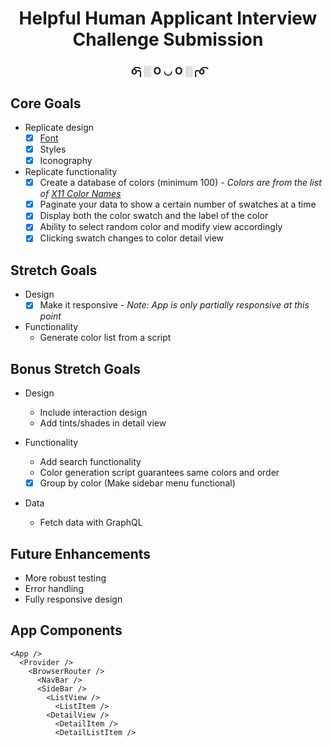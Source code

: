 <h1 align="center">Helpful Human Applicant Interview Challenge Submission</h1>
<h3 align="center">o͡͡͡╮░ O ◡ O ░╭o͡͡͡</h3>

## Core Goals
- Replicate design
  - [x] [Font](./FONT.md)
  - [x] Styles
  - [x] Iconography
- Replicate functionality
  - [x] Create a database of colors (minimum 100) - _Colors are from the list of [X11 Color Names](https://en.wikipedia.org/wiki/X11_color_names)_
  - [x] Paginate your data to show a certain number of swatches at a time
  - [x] Display both the color swatch and the label of the color
  - [x] Ability to select random color and modify view accordingly
  - [x] Clicking swatch changes to color detail view

## Stretch Goals
- Design
  - [x] Make it responsive - _Note: App is only partially responsive at this point_
- Functionality
  - Generate color list from a script

## Bonus Stretch Goals
- Design
  - Include interaction design
  - Add tints/shades in detail view 

- Functionality
  - Add search functionality
  - Color generation script guarantees same colors and order
  - [x] Group by color (Make sidebar menu functional)

- Data
  - Fetch data with GraphQL

## Future Enhancements
- More robust testing
- Error handling
- Fully responsive design

## App Components
```
<App />
  <Provider />
    <BrowserRouter />
      <NavBar />
      <SideBar />
        <ListView />
          <ListItem />
        <DetailView />
          <DetailItem />
          <DetailListItem />
```
